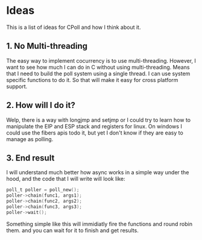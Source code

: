 # Ideas
This is a list of ideas for CPoll and how I think about it.

## 1. No Multi-threading
The easy way to implement cocurrency is to use multi-threading. 
However, I want to see how much I can do in C without using multi-threading.
Means that I need to build the poll system using a single thread.
I can use system specific functions to do it. So that will make it easy 
for cross platform support.


## 2. How will I do it?
Welp, there is a way with longjmp and setjmp or I could try to learn how to manipulate the EIP and ESP stack and registers for linux. On windows I could use the fibers apis todo it, but yet I don't know if they are easy to manage as polling.

## 3. End result
I will understand much better how async works in a simple way under the hood, and the code that I will write will look like:
```c
poll_t poller = poll_new();
poller->chain(func1, args1);
poller->chain(func2, args2);
poller->chain(func3, args3);
poller->wait();
```

Something simple like this will immidiatly fire the functions and round robin them. and you can wait for it to finish and get results.

